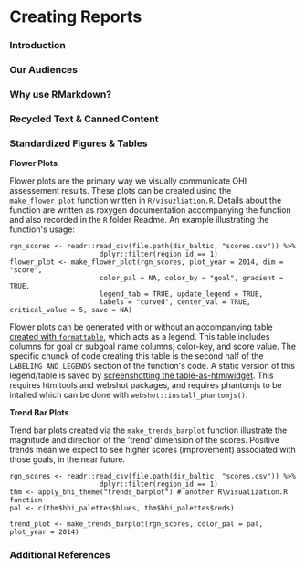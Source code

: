 # Creating Reports

### Introduction

### Our Audiences

### Why use RMarkdown?

### Recycled Text & Canned Content

### Standardized Figures & Tables

**Flower Plots**

Flower plots are the primary way we visually communicate OHI assessement results. These plots can be created using the `make_flower_plot` function written in `R/visuzliation.R`. Details about the function are written as roxygen documentation accompanying the function and also recorded in the `R` folder Readme. An example illustrating the function's usage:

```{r}
rgn_scores <- readr::read_csv(file.path(dir_baltic, "scores.csv")) %>% 
                      dplyr::filter(region_id == 1)
flower_plot <- make_flower_plot(rgn_scores, plot_year = 2014, dim = "score", 
                      color_pal = NA, color_by = "goal", gradient = TRUE, 
                      legend_tab = TRUE, update_legend = TRUE, 
                      labels = "curved", center_val = TRUE, critical_value = 5, save = NA)
```

Flower plots can be generated with or without an accompanying table [created with `formattable`](https://www.littlemissdata.com/blog/prettytables), which acts as a legend. This table includes columns for goal or subgoal name columns, color-key, and score value. The specific chunck of code creating this table is the second half of the `LABELING AND LEGENDS` section of the function's code. A static version of this legend/table is saved by [screenshotting the table-as-htmlwidget](https://github.com/renkun-ken/formattable/issues/26). This requires htmltools and webshot packages, and requires phantomjs to be intalled which can be done with `webshot::install_phantomjs()`.


**Trend Bar Plots**

Trend bar plots created via the `make_trends_barplot` function illustrate the magnitude and direction of the 'trend' dimension of the scores. Positive trends mean we expect to see higher scores (improvement) associated with those goals, in the near future.

```{r}
rgn_scores <- readr::read_csv(file.path(dir_baltic, "scores.csv")) %>% 
                      dplyr::filter(region_id == 1)
thm <- apply_bhi_theme("trends_barplot") # another R\visualization.R function
pal <- c(thm$bhi_palettes$blues, thm$bhi_palettes$reds)

trend_plot <- make_trends_barplot(rgn_scores, color_pal = pal, plot_year = 2014)
```


### Additional References
